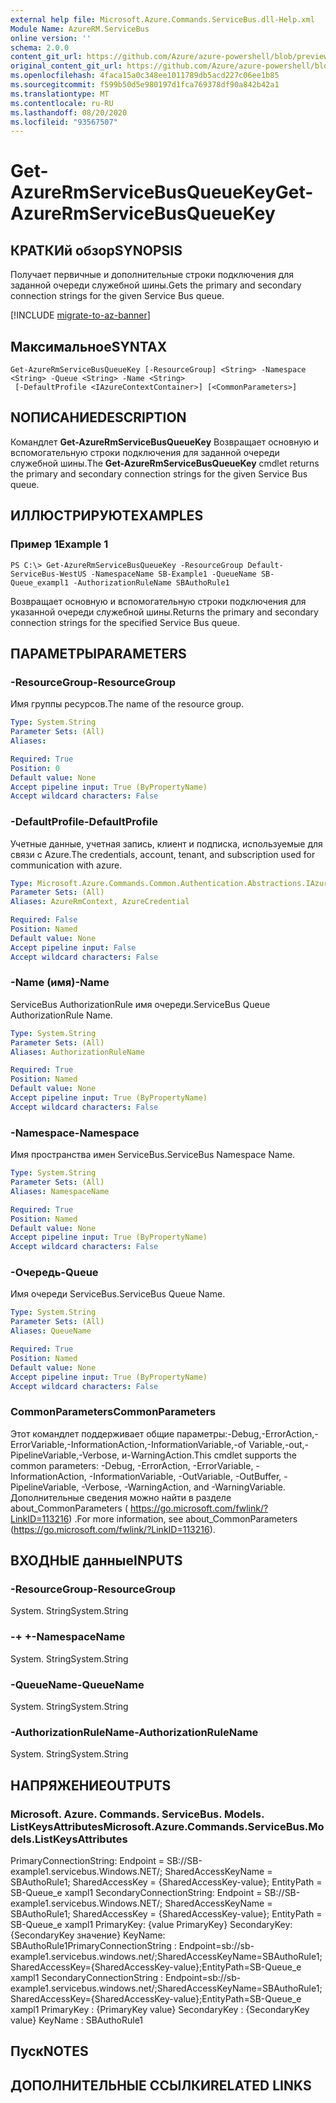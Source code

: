```yaml
---
external help file: Microsoft.Azure.Commands.ServiceBus.dll-Help.xml
Module Name: AzureRM.ServiceBus
online version: ''
schema: 2.0.0
content_git_url: https://github.com/Azure/azure-powershell/blob/preview/src/ResourceManager/ServiceBus/Commands.ServiceBus/help/Get-AzureRmServiceBusQueueKey.md
original_content_git_url: https://github.com/Azure/azure-powershell/blob/preview/src/ResourceManager/ServiceBus/Commands.ServiceBus/help/Get-AzureRmServiceBusQueueKey.md
ms.openlocfilehash: 4faca15a0c348ee1011789db5acd227c06ee1b85
ms.sourcegitcommit: f599b50d5e980197d1fca769378df90a842b42a1
ms.translationtype: MT
ms.contentlocale: ru-RU
ms.lasthandoff: 08/20/2020
ms.locfileid: "93567507"
---
```

# <span data-ttu-id="23361-101">Get-AzureRmServiceBusQueueKey</span><span class="sxs-lookup"><span data-stu-id="23361-101">Get-AzureRmServiceBusQueueKey</span></span>

## <span data-ttu-id="23361-102">КРАТКИй обзор</span><span class="sxs-lookup"><span data-stu-id="23361-102">SYNOPSIS</span></span>
<span data-ttu-id="23361-103">Получает первичные и дополнительные строки подключения для заданной очереди служебной шины.</span><span class="sxs-lookup"><span data-stu-id="23361-103">Gets the primary and secondary connection strings for the given Service Bus queue.</span></span>

[!INCLUDE [migrate-to-az-banner](../../includes/migrate-to-az-banner.md)]

## <span data-ttu-id="23361-104">Максимальное</span><span class="sxs-lookup"><span data-stu-id="23361-104">SYNTAX</span></span>

```
Get-AzureRmServiceBusQueueKey [-ResourceGroup] <String> -Namespace <String> -Queue <String> -Name <String>
 [-DefaultProfile <IAzureContextContainer>] [<CommonParameters>]
```

## <span data-ttu-id="23361-105">NОПИСАНИЕ</span><span class="sxs-lookup"><span data-stu-id="23361-105">DESCRIPTION</span></span>
<span data-ttu-id="23361-106">Командлет **Get-AzureRmServiceBusQueueKey** Возвращает основную и вспомогательную строки подключения для заданной очереди служебной шины.</span><span class="sxs-lookup"><span data-stu-id="23361-106">The **Get-AzureRmServiceBusQueueKey** cmdlet returns the primary and secondary connection strings for the given Service Bus queue.</span></span> 

## <span data-ttu-id="23361-107">ИЛЛЮСТРИРУЮТ</span><span class="sxs-lookup"><span data-stu-id="23361-107">EXAMPLES</span></span>

### <span data-ttu-id="23361-108">Пример 1</span><span class="sxs-lookup"><span data-stu-id="23361-108">Example 1</span></span>
```
PS C:\> Get-AzureRmServiceBusQueueKey -ResourceGroup Default-ServiceBus-WestUS -NamespaceName SB-Example1 -QueueName SB-Queue_exampl1 -AuthorizationRuleName SBAuthoRule1
```

<span data-ttu-id="23361-109">Возвращает основную и вспомогательную строки подключения для указанной очереди служебной шины.</span><span class="sxs-lookup"><span data-stu-id="23361-109">Returns the primary and secondary connection strings for the specified Service Bus queue.</span></span>

## <span data-ttu-id="23361-110">ПАРАМЕТРЫ</span><span class="sxs-lookup"><span data-stu-id="23361-110">PARAMETERS</span></span>

### <span data-ttu-id="23361-111">-ResourceGroup</span><span class="sxs-lookup"><span data-stu-id="23361-111">-ResourceGroup</span></span>
<span data-ttu-id="23361-112">Имя группы ресурсов.</span><span class="sxs-lookup"><span data-stu-id="23361-112">The name of the resource group.</span></span>

```yaml
Type: System.String
Parameter Sets: (All)
Aliases: 

Required: True
Position: 0
Default value: None
Accept pipeline input: True (ByPropertyName)
Accept wildcard characters: False
```

### <span data-ttu-id="23361-113">-DefaultProfile</span><span class="sxs-lookup"><span data-stu-id="23361-113">-DefaultProfile</span></span>
<span data-ttu-id="23361-114">Учетные данные, учетная запись, клиент и подписка, используемые для связи с Azure.</span><span class="sxs-lookup"><span data-stu-id="23361-114">The credentials, account, tenant, and subscription used for communication with azure.</span></span>

```yaml
Type: Microsoft.Azure.Commands.Common.Authentication.Abstractions.IAzureContextContainer
Parameter Sets: (All)
Aliases: AzureRmContext, AzureCredential

Required: False
Position: Named
Default value: None
Accept pipeline input: False
Accept wildcard characters: False
```

### <span data-ttu-id="23361-115">-Name (имя)</span><span class="sxs-lookup"><span data-stu-id="23361-115">-Name</span></span>
<span data-ttu-id="23361-116">ServiceBus AuthorizationRule имя очереди.</span><span class="sxs-lookup"><span data-stu-id="23361-116">ServiceBus Queue AuthorizationRule Name.</span></span>

```yaml
Type: System.String
Parameter Sets: (All)
Aliases: AuthorizationRuleName

Required: True
Position: Named
Default value: None
Accept pipeline input: True (ByPropertyName)
Accept wildcard characters: False
```

### <span data-ttu-id="23361-117">-Namespace</span><span class="sxs-lookup"><span data-stu-id="23361-117">-Namespace</span></span>
<span data-ttu-id="23361-118">Имя пространства имен ServiceBus.</span><span class="sxs-lookup"><span data-stu-id="23361-118">ServiceBus Namespace Name.</span></span>

```yaml
Type: System.String
Parameter Sets: (All)
Aliases: NamespaceName

Required: True
Position: Named
Default value: None
Accept pipeline input: True (ByPropertyName)
Accept wildcard characters: False
```

### <span data-ttu-id="23361-119">-Очередь</span><span class="sxs-lookup"><span data-stu-id="23361-119">-Queue</span></span>
<span data-ttu-id="23361-120">Имя очереди ServiceBus.</span><span class="sxs-lookup"><span data-stu-id="23361-120">ServiceBus Queue Name.</span></span>

```yaml
Type: System.String
Parameter Sets: (All)
Aliases: QueueName

Required: True
Position: Named
Default value: None
Accept pipeline input: True (ByPropertyName)
Accept wildcard characters: False
```

### <span data-ttu-id="23361-121">CommonParameters</span><span class="sxs-lookup"><span data-stu-id="23361-121">CommonParameters</span></span>
<span data-ttu-id="23361-122">Этот командлет поддерживает общие параметры:-Debug,-ErrorAction,-ErrorVariable,-InformationAction,-InformationVariable,-of Variable,-out,-PipelineVariable,-Verbose, и-WarningAction.</span><span class="sxs-lookup"><span data-stu-id="23361-122">This cmdlet supports the common parameters: -Debug, -ErrorAction, -ErrorVariable, -InformationAction, -InformationVariable, -OutVariable, -OutBuffer, -PipelineVariable, -Verbose, -WarningAction, and -WarningVariable.</span></span> <span data-ttu-id="23361-123">Дополнительные сведения можно найти в разделе about_CommonParameters ( https://go.microsoft.com/fwlink/?LinkID=113216) .</span><span class="sxs-lookup"><span data-stu-id="23361-123">For more information, see about_CommonParameters (https://go.microsoft.com/fwlink/?LinkID=113216).</span></span>

## <span data-ttu-id="23361-124">ВХОДНЫЕ данные</span><span class="sxs-lookup"><span data-stu-id="23361-124">INPUTS</span></span>

### <span data-ttu-id="23361-125">-ResourceGroup</span><span class="sxs-lookup"><span data-stu-id="23361-125">-ResourceGroup</span></span>
 <span data-ttu-id="23361-126">System. String</span><span class="sxs-lookup"><span data-stu-id="23361-126">System.String</span></span>
 

### <span data-ttu-id="23361-127">-+ +</span><span class="sxs-lookup"><span data-stu-id="23361-127">-NamespaceName</span></span>
 <span data-ttu-id="23361-128">System. String</span><span class="sxs-lookup"><span data-stu-id="23361-128">System.String</span></span>
 

### <span data-ttu-id="23361-129">-QueueName</span><span class="sxs-lookup"><span data-stu-id="23361-129">-QueueName</span></span>
 <span data-ttu-id="23361-130">System. String</span><span class="sxs-lookup"><span data-stu-id="23361-130">System.String</span></span>
 

### <span data-ttu-id="23361-131">-AuthorizationRuleName</span><span class="sxs-lookup"><span data-stu-id="23361-131">-AuthorizationRuleName</span></span>
 <span data-ttu-id="23361-132">System. String</span><span class="sxs-lookup"><span data-stu-id="23361-132">System.String</span></span>

## <span data-ttu-id="23361-133">НАПРЯЖЕНИЕ</span><span class="sxs-lookup"><span data-stu-id="23361-133">OUTPUTS</span></span>

### <span data-ttu-id="23361-134">Microsoft. Azure. Commands. ServiceBus. Models. ListKeysAttributes</span><span class="sxs-lookup"><span data-stu-id="23361-134">Microsoft.Azure.Commands.ServiceBus.Models.ListKeysAttributes</span></span>
<span data-ttu-id="23361-135">PrimaryConnectionString: Endpoint = SB://SB-example1.servicebus.Windows.NET/; SharedAccessKeyName = SBAuthoRule1; SharedAccessKey = {SharedAccessKey-value}; EntityPath = SB-Queue_e xampl1 SecondaryConnectionString: Endpoint = SB://SB-example1.servicebus.Windows.NET/; SharedAccessKeyName = SBAuthoRule1; SharedAccessKey = {SharedAccessKey-value}; EntityPath = SB-Queue_e xampl1 PrimaryKey: {value PrimaryKey} SecondaryKey: {SecondaryKey значение} KeyName: SBAuthoRule1</span><span class="sxs-lookup"><span data-stu-id="23361-135">PrimaryConnectionString   : Endpoint=sb://sb-example1.servicebus.windows.net/;SharedAccessKeyName=SBAuthoRule1;SharedAccessKey={SharedAccessKey-value};EntityPath=SB-Queue_e xampl1 SecondaryConnectionString : Endpoint=sb://sb-example1.servicebus.windows.net/;SharedAccessKeyName=SBAuthoRule1;SharedAccessKey={SharedAccessKey-value};EntityPath=SB-Queue_e xampl1 PrimaryKey                : {PrimaryKey value} SecondaryKey              : {SecondaryKey value} KeyName                   : SBAuthoRule1</span></span>

## <span data-ttu-id="23361-136">Пуск</span><span class="sxs-lookup"><span data-stu-id="23361-136">NOTES</span></span>

## <span data-ttu-id="23361-137">ДОПОЛНИТЕЛЬНЫЕ ССЫЛКИ</span><span class="sxs-lookup"><span data-stu-id="23361-137">RELATED LINKS</span></span>

